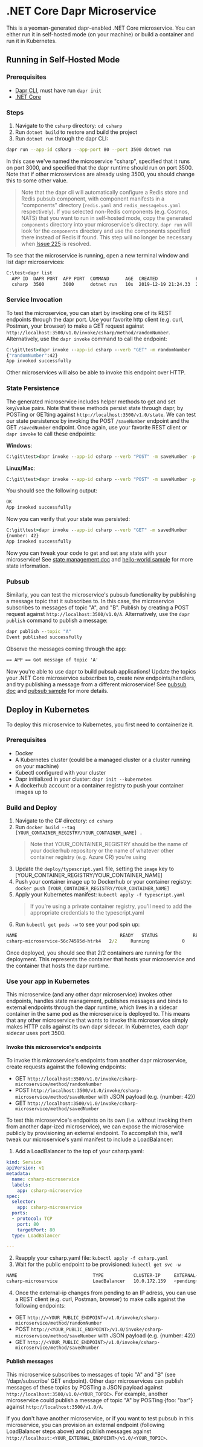 # .NET Core Dapr Microservice
This is a yeoman-generated dapr-enabled .NET Core microservice. You can either run it in self-hosted mode (on your machine) or build a container and run it in Kubernetes.

## Running in Self-Hosted Mode

### Prerequisites

- [Dapr CLI](https://github.com/dapr/cli/releases), must have run `dapr init` 
- [.NET Core](https://dotnet.microsoft.com/download)

### Steps

1. Navigate to the `csharp` directory: `cd csharp`
2. Run `dotnet build` to restore and build the project
3. Run `dotnet run` through the dapr CLI:

```bash
dapr run --app-id csharp --app-port 80 --port 3500 dotnet run
```

In this case we've named the microservice "csharp", specified that it runs on port 3000, and specified that the dapr runtime should run on port 3500. Note that if other microservices are already using 3500, you should change this to some other value.

> Note that the dapr cli will automatically configure a Redis store and Redis pubsub component, with component manifests in a "components" directory (`redis.yaml` and `redis_messagebus.yaml` respectively). If you selected non-Redis components (e.g. Cosmos, NATS) that you want to run in self-hosted mode, copy the generated `components` directory into your microservice's directory. `dapr run` will look for the `components` directory and use the components specified there instead of Redis if found. This step will no longer be necessary when [Issue 225](https://github.com/dapr/cli/issues/225) is resolved.

To see that the microservice is running, open a new terminal window and list dapr microservices:

```bash
C:\test>dapr list
  APP ID  DAPR PORT  APP PORT  COMMAND      AGE  CREATED              PID
  csharp  3500       3000      dotnet run   10s  2019-12-19 21:24.33  25388
```

### Service Invocation
To test the microservice, you can start by invoking one of its REST endpoints through the dapr port. Use your favorite http client (e.g. curl, Postman, your browser) to make a GET request against `http://localhost:3500/v1.0/invoke/csharp/method/randomNumber`. Alternatively, use the `dapr invoke` command to call the endpoint:

```cmd
C:\git\test>dapr invoke --app-id csharp --verb "GET" -m randomNumber
{"randomNumber":42}
App invoked successfully
```

Other microservices will also be able to invoke this endpoint over HTTP.

### State Persistence

The generated microservice includes helper methods to get and set key/value pairs. Note that these methods persist state through dapr, by POSTing or GETting against `http://localhost:3500/v1.0/state`. We can test our state persistence by invoking the POST `/saveNumber` endpoint and the GET `/savedNumber` endpoint. Once again, use your favorite REST client or `dapr invoke` to call these endpoints: 

**Windows**:
```cmd
C:\git\test>dapr invoke --app-id csharp --verb "POST" -m saveNumber -p "{ \"number\": 42 }"
```

**Linux/Mac**:
```cmd
C:\git\test>dapr invoke --app-id csharp --verb "POST" -m saveNumber -p '{ "number": 42 }'
```

You should see the following output:
```cmd
OK
App invoked successfully
```

Now you can verify that your state was persisted:
```cmd
C:\git\test>dapr invoke --app-id csharp --verb "GET" -m savedNumber
{number: 42}
App invoked successfully
```

Now you can tweak your code to get and set any state with your microservice! See [state management doc](https://github.com/dapr/docs/blob/master/concepts/state-management/state-management.md) and [hello-world sample](https://github.com/dapr/samples/tree/master/1.hello-world) for more state information.

### Pubsub
Similarly, you can test the microservice's pubsub functionality by publishing a message topic that it subscribes to. In this case, the microservice subscribes to messages of topic "A", and "B". Publish by creating a POST request against `http://localhost:3500/v1.0/A`. Alternatively, use the `dapr publish` command to publish a message: 

```cmd
dapr publish --topic "A"
Event published successfully
```

Observe the messages coming through the app: 

```cmd
== APP == Got message of topic 'A'
```

Now you're able to use dapr to build pubsub applications! Update the topics your .NET Core microservice subscribes to, create new endpoints/handlers, and try publishing a message from a different microservice! See [pubsub doc](https://github.com/dapr/docs/tree/master/concepts/publish-subscribe-messaging) and [pubsub sample](https://github.com/dapr/samples/tree/master/4.pub-sub) for more details.

## Deploy in Kubernetes

To deploy this microservice to Kubernetes, you first need to containerize it.

### Prerequisites

- Docker
- A Kubernetes cluster (could be a managed cluster or a cluster running on your machine)
- Kubectl configured with your cluster
- Dapr initialized in your cluster: `dapr init --kubernetes`
- A dockerhub account or a container registry to push your container images up to

### Build and Deploy

1. Navigate to the C# directory: `cd csharp`
2. Run `docker build --tag [YOUR_CONTAINER_REGISTRY/YOUR_CONTAINER_NAME] .`
    > Note that YOUR_CONTAINER_REGISTRY should be the name of your dockerhub repository or the name of whatever other container registry (e.g. Azure CR) you're using
3. Update the `deploy/typescript.yaml` file, setting the `image` key to [YOUR_CONTAINER_REGISTRY/YOUR_CONTAINER_NAME]
4. Push your container image up to Dockerhub or your container registry: `docker push [YOUR_CONTAINER_REGISTRY/YOUR_CONTAINER_NAME]`
5. Apply your Kubernetes manifest: `kubectl apply -f typescript.yaml`
    > If you're using a private container registry, you'll need to add the appropriate credentials to the typescript.yaml
6. Run `kubectl get pods -w` to see your pod spin up:

```cmd
NAME                                      READY   STATUS             RESTARTS   AGE
csharp-microservice-56c74595d-htrk4   2/2     Running            0          6s
```

Once deployed, you should see that 2/2 containers are running for the deployment. This represents the container that hosts your microservice and the container that hosts the dapr runtime.

### Use your app in Kubernetes

This microservice (and any other dapr microservice) invokes other endpoints, handles state management, publishes messages and binds to external endpoints through the dapr runtime, which lives in a sidecar container in the same pod as the microservice is deployed to. This means that any other microservice that wants to invoke this microservice simply makes HTTP calls against its own dapr sidecar. In Kubernetes, each dapr sidecar uses port 3500.

#### Invoke this microservice's endpoints

To invoke this microservice's endpoints from another dapr microservice, create requests against the following endpoints:

- GET `http://localhost:3500/v1.0/invoke/csharp-microservice/method/randomNumber`
- POST `http://localhost:3500/v1.0/invoke/csharp-microservice/method/saveNumber` with JSON payload (e.g. {number: 42})
- GET `http://localhost:3500/v1.0/invoke/csharp-microservice/method/savedNumber`

To test this microservice's endpoints on its own (i.e. without invoking them from another dapr-ized microservice), we can expose the microservice publicly by provisioning an external endpoint. To accomplish this, we'll tweak our microservice's yaml manifest to include a LoadBalancer:

1. Add a LoadBalancer to the top of your csharp.yaml:

```yaml
kind: Service
apiVersion: v1
metadata:
  name: csharp-microservice
  labels:
    app: csharp-microservice
spec:
  selector:
    app: csharp-microservice
  ports:
  - protocol: TCP
    port: 80
    targetPort: 80
  type: LoadBalancer

---
```

2. Reapply your csharp.yaml file: `kubectl apply -f csharp.yaml`
3. Wait for the public endpoint to be provisioned: `kubectl get svc -w`

```bash
NAME                            TYPE           CLUSTER-IP     EXTERNAL-IP    PORT(S)            AGE
csharp-microservice             LoadBalancer   10.0.172.159   <pending>      80:32632/TCP       7s
```

4. Once the external-ip changes from pending to an IP adress, you can use a REST client (e.g. curl, Postman, browser) to make calls against the following endpoints:

- GET `http://<YOUR_PUBLIC_ENDPOINT>/v1.0/invoke/csharp-microservice/method/randomNumber`
- POST `http://<YOUR_PUBLIC_ENDPOINT>/v1.0/invoke/csharp-microservice/method/saveNumber` with JSON payload (e.g. {number: 42})
- GET `http://<YOUR_PUBLIC_ENDPOINT>/v1.0/invoke/csharp-microservice/method/savedNumber`

#### Publish messages

This microservice subscribes to messages of topic "A" and "B" (see '/dapr/subscribe' GET endpoint). Other dapr microservices can publish messages of these topics by POSTing a JSON payload against `http://localhost:3500/v1.0/<YOUR_TOPIC>`. For example, another microservice could publish a message of topic "A" by POSTing {foo: "bar"} against `http://localhost:3500/v1.0/A`.

If you don't have another microservice, or if you want to test pubsub in this microservice, you can provision an external endpoint (following LoadBalancer steps above) and publish messages against `http://localhost:<YOUR_EXTERNAL_ENDPOINT>/v1.0/<YOUR_TOPIC>`.
